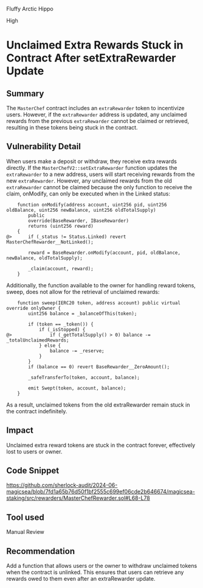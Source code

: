 Fluffy Arctic Hippo

High

# Unclaimed Extra Rewards Stuck in Contract After setExtraRewarder Update

## Summary

The `MasterChef` contract includes an `extraRewarder` token to incentivize users. However, if the `extraRewarder` address is updated, any unclaimed rewards from the previous `extraRewarder` cannot be claimed or retrieved, resulting in these tokens being stuck in the contract.

## Vulnerability Detail
When users make a deposit or withdraw, they receive extra rewards directly. If the `MasterChefV2::setExtraRewarder` function updates the `extraRewarder` to a new address, users will start receiving rewards from the new `extraRewarder`. However, any unclaimed rewards from the old `extraRewarder` cannot be claimed because the only function to receive the claim, onModify, can only be executed when in the Linked status:

```solidity
    function onModify(address account, uint256 pid, uint256 oldBalance, uint256 newBalance, uint256 oldTotalSupply)
        public
        override(BaseRewarder, IBaseRewarder)
        returns (uint256 reward)
    {
@>      if (_status != Status.Linked) revert MasterChefRewarder__NotLinked();

        reward = BaseRewarder.onModify(account, pid, oldBalance, newBalance, oldTotalSupply);

        _claim(account, reward);
    }
```

Additionally, the function available to the owner for handling reward tokens, sweep, does not allow for the retrieval of unclaimed rewards:

```solidity 
    function sweep(IERC20 token, address account) public virtual override onlyOwner {
        uint256 balance = _balanceOfThis(token);

        if (token == _token()) {
            if (_isStopped) {
@>              if (_getTotalSupply() > 0) balance -= _totalUnclaimedRewards;
            } else {
                balance -= _reserve;
            }
        }
        if (balance == 0) revert BaseRewarder__ZeroAmount();

        _safeTransferTo(token, account, balance);

        emit Swept(token, account, balance);
    }
```
As a result, unclaimed tokens from the old extraRewarder remain stuck in the contract indefinitely.



## Impact
Unclaimed extra reward tokens are stuck in the contract forever, effectively lost to users or owner.

## Code Snippet
https://github.com/sherlock-audit/2024-06-magicsea/blob/7fd1a65b76d50f1bf2555c699ef06cde2b646674/magicsea-staking/src/rewarders/MasterChefRewarder.sol#L68-L78

## Tool used

Manual Review

## Recommendation

Add a function that allows users or the owner to withdraw unclaimed tokens when the contract is unlinked. This ensures that users can retrieve any rewards owed to them even after an extraRewarder update.